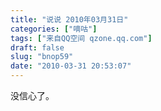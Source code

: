 ```yaml
---
title: "说说 2010年03月31日"
categories: ["嘀咕"]
tags: ["来自QQ空间 qzone.qq.com"]
draft: false
slug: "bnop59"
date: "2010-03-31 20:53:07"
---
```


没信心了。
